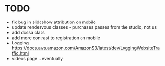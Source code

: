 # TODO
* fix bug in slideshow attribution on mobile
* update rendezvous classes - purchases passes from the studio, not us
* add dcssa class
* add more contrast to registration on mobile
* Logging https://docs.aws.amazon.com/AmazonS3/latest/dev/LoggingWebsiteTraffic.html
* videos page .. eventually

